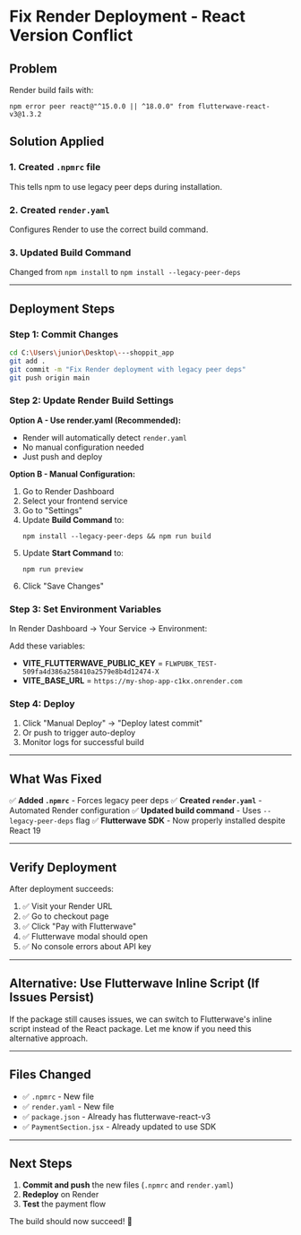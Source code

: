 # Fix Render Deployment - React Version Conflict

## Problem
Render build fails with:
```
npm error peer react@"^15.0.0 || ^18.0.0" from flutterwave-react-v3@1.3.2
```

## Solution Applied

### 1. Created `.npmrc` file
This tells npm to use legacy peer deps during installation.

### 2. Created `render.yaml` 
Configures Render to use the correct build command.

### 3. Updated Build Command
Changed from `npm install` to `npm install --legacy-peer-deps`

---

## Deployment Steps

### Step 1: Commit Changes
```bash
cd C:\Users\junior\Desktop\---shoppit_app
git add .
git commit -m "Fix Render deployment with legacy peer deps"
git push origin main
```

### Step 2: Update Render Build Settings

**Option A - Use render.yaml (Recommended):**
- Render will automatically detect `render.yaml`
- No manual configuration needed
- Just push and deploy

**Option B - Manual Configuration:**
1. Go to Render Dashboard
2. Select your frontend service
3. Go to "Settings"
4. Update **Build Command** to:
   ```
   npm install --legacy-peer-deps && npm run build
   ```
5. Update **Start Command** to:
   ```
   npm run preview
   ```
6. Click "Save Changes"

### Step 3: Set Environment Variables

In Render Dashboard → Your Service → Environment:

Add these variables:
- **VITE_FLUTTERWAVE_PUBLIC_KEY** = `FLWPUBK_TEST-509fa4d386a258410a2579e8b4d12474-X`
- **VITE_BASE_URL** = `https://my-shop-app-c1kx.onrender.com`

### Step 4: Deploy

1. Click "Manual Deploy" → "Deploy latest commit"
2. Or push to trigger auto-deploy
3. Monitor logs for successful build

---

## What Was Fixed

✅ **Added `.npmrc`** - Forces legacy peer deps
✅ **Created `render.yaml`** - Automated Render configuration
✅ **Updated build command** - Uses `--legacy-peer-deps` flag
✅ **Flutterwave SDK** - Now properly installed despite React 19

---

## Verify Deployment

After deployment succeeds:

1. ✅ Visit your Render URL
2. ✅ Go to checkout page
3. ✅ Click "Pay with Flutterwave"
4. ✅ Flutterwave modal should open
5. ✅ No console errors about API key

---

## Alternative: Use Flutterwave Inline Script (If Issues Persist)

If the package still causes issues, we can switch to Flutterwave's inline script instead of the React package. Let me know if you need this alternative approach.

---

## Files Changed

- ✅ `.npmrc` - New file
- ✅ `render.yaml` - New file
- ✅ `package.json` - Already has flutterwave-react-v3
- ✅ `PaymentSection.jsx` - Already updated to use SDK

---

## Next Steps

1. **Commit and push** the new files (`.npmrc` and `render.yaml`)
2. **Redeploy** on Render
3. **Test** the payment flow

The build should now succeed! 🎉
